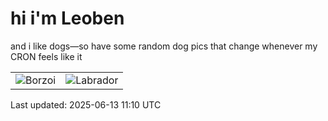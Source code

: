# hi i'm Leoben

and i like dogs—so have some random dog pics that change whenever my CRON feels like it

|  |  |
|--------|----------|
| ![Borzoi](https://random-dog-vercel.vercel.app/api/random-borzoi?v=1749813041) | ![Labrador](https://random-dog-vercel.vercel.app/api/random-labrador?v=1749813041) |

Last updated: 2025-06-13 11:10 UTC
